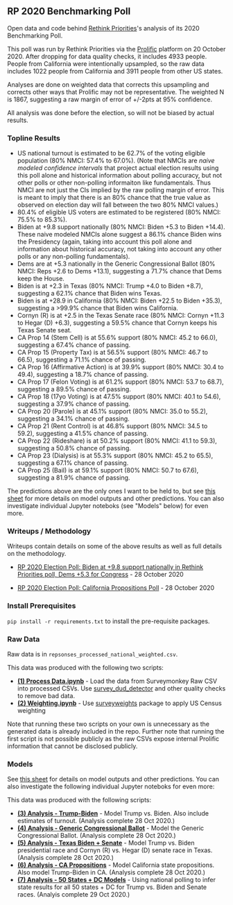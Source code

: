 ## RP 2020 Benchmarking Poll

Open data and code behind [Rethink Priorities](https://www.rethinkpriorities.org/)'s analysis of its 2020 Benchmarking Poll.

This poll was run by Rethink Priorities via the [Prolific](https://www.prolific.co/) platform on 20 October 2020. After dropping for data quality checks, it includes 4933 people. People from California were intentionally upsampled, so the raw data includes 1022 people from California and 3911 people from other US states.

Analyses are done on weighted data that corrects this upsampling and corrects other ways that Prolific may not be representative. The weighted N is 1867, suggesting a raw margin of error of +/-2pts at 95% confidence.

All analysis was done before the election, so will not be biased by actual results.


### Topline Results

* US national turnout is estimated to be 62.7% of the voting eligible population (80% NMCI: 57.4% to 67.0%). (Note that NMCIs are _naive modeled confidence intervals_ that project actual election results using this poll alone and historical information about polling accuracy, but not other polls or other non-polling informaiton like fundamentals. Thus NMCI are not just the CIs implied by the raw polling margin of error. This is meant to imply that there is an 80% chance that the true value as observed on election day will fall between the two 80% NMCI values.)
* 80.4% of eligible US voters are estimated to be registered (80% NMCI: 75.5% to 85.3%).
* Biden at +9.8 support nationally (80% NMCI: Biden +5.3 to Biden +14.4). These naive modeled NMCIs alone suggest a 86.1% chance Biden wins the Presidency (again, taking into account this poll alone and information about historical accuracy, not taking into account any other polls or any non-polling fundamentals).
* Dems are at +5.3 nationally in the Generic Congressional Ballot (80% NMCI: Reps +2.6 to Dems +13.1), suggesting a 71.7% chance that Dems keep the House.
* Biden is at +2.3 in Texas (80% NMCI: Trump +4.0 to Biden +8.7), suggesting a 62.1% chance that Biden wins Texas.
* Biden is at +28.9 in California (80% NMCI: Biden +22.5 to Biden +35.3), suggesting a >99.9% chance that Biden wins California.
* Cornyn (R) is at +2.5 in the Texas Senate race (80% NMCI: Cornyn +11.3 to Hegar (D) +6.3), suggesting a 59.5% chance that Cornyn keeps his Texas Senate seat.
* CA Prop 14 (Stem Cell) is at 55.6% support (80% NMCI: 45.2 to 66.0), suggesting a 67.4% chance of passing.
* CA Prop 15 (Property Tax) is at 56.5% support (80% NMCI: 46.7 to 66.5), suggesting a 71.1% chance of passing.
* CA Prop 16 (Affirmative Action) is at 39.9% support (80% NMCI: 30.4 to 49.4), suggesting a 18.7% chance of passing.
* CA Prop 17 (Felon Voting) is at 61.2% support (80% NMCI: 53.7 to 68.7), suggesting a 89.5% chance of passing.
* CA Prop 18 (17yo Voting) is at 47.5% support (80% NMCI: 40.1 to 54.6), suggesting a 37.9% chance of passing.
* CA Prop 20 (Parole) is at 45.1% support (80% NMCI: 35.0 to 55.2), suggesting a 34.1% chance of passing.
* CA Prop 21 (Rent Control) is at 46.8% support (80% NMCI: 34.5 to 59.2), suggesting a 41.5% chance of passing.
* CA Prop 22 (Rideshare) is at 50.2% support (80% NMCI: 41.1 to 59.3), suggesting a 50.8% chance of passing.
* CA Prop 23 (Dialysis) is at 55.3% support (80% NMCI: 45.2 to 65.5), suggesting a 67.1% chance of passing.
* CA Prop 25 (Bail) is at 59.1% support (80% NMCI: 50.7 to 67.6), suggesting a 81.9% chance of passing.

The predictions above are the only ones I want to be held to, but see [this sheet](https://docs.google.com/spreadsheets/d/1yuEruo1z4sQ9IIqVMGba1-fumtmypbjZk_2tOZgVhkk/edit#gid=0) for more details on model outputs and other predictions. You can also investigate individual Jupyter noteboks (see "Models" below) for even more.


### Writeups / Methodology

Writeups contain details on some of the above results as well as full details on the methodology.

* [RP 2020 Election Poll: Biden at +9.8 support nationally in Rethink Priorities poll, Dems +5.3 for Congress](https://static1.squarespace.com/static/5c64375df4e5314e7985012c/t/5f998f048ef3c11dadf5ddc1/1603899141511/Biden+at+%2B9.8+support+nationally+in+Rethink+Priorities+poll%2C+Dems+%2B5.3+for+Congress.pdf) - 28 October 2020

* [RP 2020 Election Poll: California Propositions Poll](https://static1.squarespace.com/static/5c64375df4e5314e7985012c/t/5f998f6d1fb5f4696ebe7ec5/1603899247289/California+Propositions+Poll.pdf) - 28 October 2020
 
 
### Install Prerequisites

`pip install -r requirements.txt` to install the pre-requisite packages.


### Raw Data

Raw data is in `repsonses_processed_national_weighted.csv`.

This data was produced with the following two scripts:

* **[(1) Process Data.ipynb](https://github.com/rethinkpriorities/rp_2020_benchmarking_poll/blob/master/(1)%20Process%20Data.ipynb)** - Load the data from Surveymonkey Raw CSV into processed CSVs. Use [survey_dud_detector](https://github.com/rethinkpriorities/survey_dud_detector) and other quality checks to remove bad data.
* **[(2) Weighting.ipynb](https://github.com/rethinkpriorities/rp_2020_benchmarking_poll/blob/master/(2)%20Weighting.ipynb)** - Use [surveyweights](https://github.com/rethinkpriorities/surveyweights) package to apply US Census weighting

Note that running these two scripts on your own is unnecessary as the generated data is already included in the repo. Further note that running the first script is not possible publicly as the raw CSVs expose internal Prolific information that cannot be disclosed publicly.


### Models

See [this sheet](https://docs.google.com/spreadsheets/d/1yuEruo1z4sQ9IIqVMGba1-fumtmypbjZk_2tOZgVhkk/edit#gid=0) for details on model outputs and other predictions. You can also investigate the following individual Jupyter noteboks for even more:

This data was produced with the following scripts:

* **[(3) Analysis - Trump-Biden](https://github.com/rethinkpriorities/rp_2020_benchmarking_poll/blob/master/(3)%20Analysis%20-%20Trump-Biden.ipynb)** - Model Trump vs. Biden. Also include estimates of turnout. (Analysis complete 28 Oct 2020.)
* **[(4) Analysis - Generic Congressional Ballot](https://github.com/rethinkpriorities/rp_2020_benchmarking_poll/blob/master/(4)%20Analysis%20-%20Generic%20Congressional%20Ballot.ipynb)** - Model the Generic Congressional Ballot. (Analysis complete 28 Oct 2020.)
* **[(5) Analysis - Texas Biden + Senate](https://github.com/rethinkpriorities/rp_2020_benchmarking_poll/blob/master/(5)%20Texas%20Biden%20%2B%20Senate.ipynb)** - Model Trump vs. Biden presidential race and Cornyn (R) vs. Hegar (D) senate race in Texas. (Analysis complete 28 Oct 2020.)
* **[(6) Analysis - CA Propositions](https://github.com/rethinkpriorities/rp_2020_benchmarking_poll/blob/master/(5)%20Analysis%20-%20CA%20Propositions.ipynb)** - Model California state propositions. Also model Trump-Biden in CA. (Analysis complete 28 Oct 2020.)
* **[(7) Analysis - 50 States + DC Models](https://github.com/rethinkpriorities/rp_2020_benchmarking_poll/blob/master/(7)%2050%20States%20%2B%20DC%20Models.ipynb)** - Using national polling to infer state results for all 50 states + DC for Trump vs. Biden and Senate races. (Analyis complete 29 Oct 2020.)
